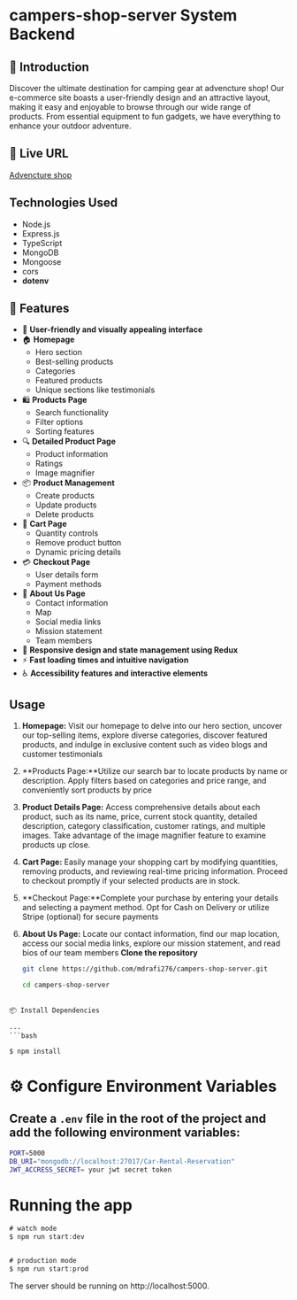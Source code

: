 # campers-shop-server System Backend 

## 🤖 Introduction
Discover the ultimate destination for camping gear at advencture shop! Our e-commerce site boasts a user-friendly design and an attractive layout, making it easy and enjoyable to browse through our wide range of products. From essential equipment to fun gadgets, we have everything to enhance your outdoor adventure.
## 🔗 Live URL

[Advencture shop](camperes-shop-project-server.vercel.app)


## Technologies Used
- Node.js
- Express.js
- TypeScript
- MongoDB
- Mongoose
- cors
- **dotenv**

## 🔋 Features

- 🌟 **User-friendly and visually appealing interface**
- 🏠 **Homepage**
  - Hero section
  - Best-selling products
  - Categories
  - Featured products
  - Unique sections like testimonials
- 🛍️ **Products Page**
  - Search functionality
  - Filter options
  - Sorting features
- 🔍 **Detailed Product Page**
  - Product information
  - Ratings
  - Image magnifier
- 📦 **Product Management**
  - Create products
  - Update products
  - Delete products
- 🛒 **Cart Page**
  - Quantity controls
  - Remove product button
  - Dynamic pricing details
- 💳 **Checkout Page**
  - User details form
  - Payment methods
- 📄 **About Us Page**
  - Contact information
  - Map
  - Social media links
  - Mission statement
  - Team members
- 📱 **Responsive design and state management using Redux**
- ⚡ **Fast loading times and intuitive navigation**
- ♿ **Accessibility features and interactive elements**


## Usage

1. **Homepage:** Visit our homepage to delve into our hero section, uncover our top-selling items, explore diverse categories, discover featured products, and indulge in exclusive content such as video blogs and customer testimonials

2. **Products Page:**Utilize our search bar to locate products by name or description. Apply filters based on categories and price range, and conveniently sort products by price

3. **Product Details Page:** Access comprehensive details about each product, such as its name, price, current stock quantity, detailed description, category classification, customer ratings, and multiple images. Take advantage of the image magnifier feature to examine products up close.

4. **Cart Page:** Easily manage your shopping cart by modifying quantities, removing products, and reviewing real-time pricing information. Proceed to checkout promptly if your selected products are in stock.

5. **Checkout Page:**Complete your purchase by entering your details and selecting a payment method. Opt for Cash on Delivery or utilize Stripe (optional) for secure payments

6. **About Us Page:** Locate our contact information, find our map location, access our social media links, explore our mission statement, and read bios of our team members
 **Clone the repository**

   ```sh
   git clone https://github.com/mdrafi276/campers-shop-server.git

   cd campers-shop-server
  
```
📦 Install Dependencies

---
```bash

$ npm install

```
# ⚙️ Configure Environment Variables
## Create a `.env` file in the root of the project and add the following environment variables:

```bash
PORT=5000
DB_URI="mongodb://localhost:27017/Car-Rental-Reservation"
JWT_ACCRESS_SECRET= your jwt secret token

```
# Running the app

```TYPESCRIPT
# watch mode
$ npm run start:dev


# production mode
$ npm run start:prod

```
The server should be running on http://localhost:5000.


